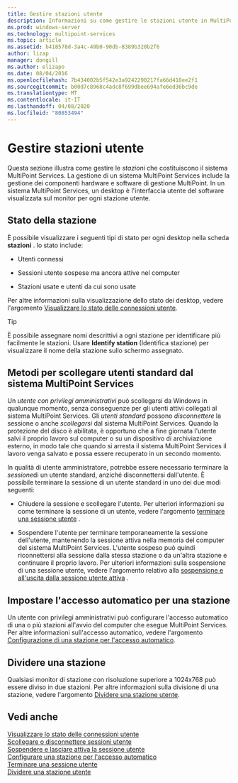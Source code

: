```yaml
---
title: Gestire stazioni utente
description: Informazioni su come gestire le stazioni utente in MultiPoint Services
ms.prod: windows-server
ms.technology: multipoint-services
ms.topic: article
ms.assetid: b418578d-3a4c-49b0-90db-8389b320b2f6
author: lizap
manager: dongill
ms.author: elizapo
ms.date: 08/04/2016
ms.openlocfilehash: 7b434002b5f542e3a9242290217fa66d418ee2f1
ms.sourcegitcommit: b00d7c8968c4adc8f699dbee694afe6ed36bc9de
ms.translationtype: MT
ms.contentlocale: it-IT
ms.lasthandoff: 04/08/2020
ms.locfileid: "80853494"
---
```

# <a name="manage-user-stations"></a>Gestire stazioni utente
Questa sezione illustra come gestire le *stazioni* che costituiscono il sistema MultiPoint Services. La gestione di un sistema MultiPoint Services include la gestione dei componenti hardware e software di gestione MultiPoint. In un sistema MultiPoint Services, un desktop è l'interfaccia utente del software visualizzata sul monitor per ogni stazione utente.  
  
## <a name="station-status"></a>Stato della stazione  
È possibile visualizzare i seguenti tipi di stato per ogni desktop nella scheda **stazioni** . lo stato include:  
  
-   Utenti connessi  
  
-   Sessioni utente sospese ma ancora attive nel computer  
  
-   Stazioni usate e utenti da cui sono usate  
  
Per altre informazioni sulla visualizzazione dello stato dei desktop, vedere l'argomento [Visualizzare lo stato delle connessioni utente](View-User-Connection-Status.md).  

>[!TIP] 
> È possibile assegnare nomi descrittivi a ogni stazione per identificare più facilmente le stazioni. Usare **Identify station** (Identifica stazione) per visualizzare il nome della stazione sullo schermo assegnato.
  
## <a name="different-ways-to-log-standard-users-off-of-the-multipoint-services-system"></a>Metodi per scollegare utenti standard dal sistema MultiPoint Services  
Un *utente con privilegi amministrativi* può scollegarsi da Windows in qualunque momento, senza conseguenze per gli utenti attivi collegati al sistema MultiPoint Services. Gli *utenti standard* possono *disconnettere* la sessione o anche *scollegarsi* dal sistema MultiPoint Services. Quando la protezione del disco è abilitata, è opportuno che a fine giornata l'utente salvi il proprio lavoro sul computer o su un dispositivo di archiviazione esterno, in modo tale che quando si arresta il sistema MultiPoint Services il lavoro venga salvato e possa essere recuperato in un secondo momento.  
  
In qualità di utente amministratore, potrebbe essere necessario terminare la *sessione*di un utente standard, anziché disconnettersi dall'utente. È possibile terminare la sessione di un utente standard in uno dei due modi seguenti:  
  
-   Chiudere la sessione e scollegare l'utente. Per ulteriori informazioni su come terminare la sessione di un utente, vedere l'argomento [terminare una sessione utente](End-a-User-Session.md) .  
  
-   Sospendere l'utente per terminare temporaneamente la sessione dell'utente, mantenendo la sessione attiva nella memoria del computer del sistema MultiPoint Services. L'utente sospeso può quindi riconnettersi alla sessione dalla stessa stazione o da un'altra stazione e continuare il proprio lavoro. Per ulteriori informazioni sulla sospensione di una sessione utente, vedere l'argomento relativo alla [sospensione e all'uscita dalla sessione utente attiva](Suspend-and-Leave-User-Session-Active.md) .  
  
## <a name="set-a-station-to-automatically-log-on"></a>Impostare l'accesso automatico per una stazione  
Un utente con privilegi amministrativi può configurare l'accesso automatico di una o più stazioni all'avvio del computer che esegue MultiPoint Services. Per altre informazioni sull'accesso automatico, vedere l'argomento [Configurazione di una stazione per l'accesso automatico](Set-up-a-Station-for-Automatic-Logon.md).  
  
## <a name="split-a-station"></a>Dividere una stazione  
Qualsiasi monitor di stazione con risoluzione superiore a 1024x768 può essere diviso in due stazioni. Per altre informazioni sulla divisione di una stazione, vedere l'argomento [Dividere una stazione utente](Split-a-User-Station.md).  
  
## <a name="see-also"></a>Vedi anche  
[Visualizzare lo stato delle connessioni utente](View-User-Connection-Status.md)  
[Scollegare o disconnettere sessioni utente](Log-off-or-Disconnect-User-Sessions.md)  
[Sospendere e lasciare attiva la sessione utente](Suspend-and-Leave-User-Session-Active.md)  
[Configurare una stazione per l'accesso automatico](Set-up-a-Station-for-Automatic-Logon.md)  
[Terminare una sessione utente](End-a-User-Session.md)  
[Dividere una stazione utente](Split-a-User-Station.md)